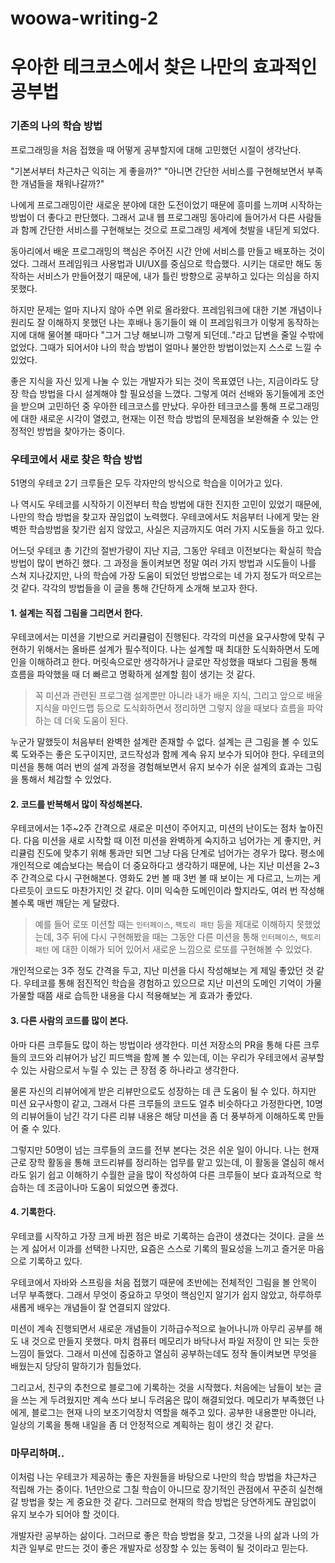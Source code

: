 # woowa-writing-2



# 우아한 테크코스에서 찾은 나만의 효과적인 공부법

### 기존의 나의 학습 방법

프로그래밍을 처음 접했을 때 어떻게 공부할지에 대해 고민했던 시절이 생각난다.

"기본서부터 차근차근 익히는 게 좋을까?" "아니면 간단한 서비스를 구현해보면서 부족한 개념들을 채워나갈까?" 

나에게 프로그래밍이란 새로운 분야에 대한 도전이었기 때문에 흥미를 느끼며 시작하는 방법이 더 좋다고 판단했다. 그래서 교내 웹 프로그래밍 동아리에 들어가서 다른 사람들과 함께 간단한 서비스를 구현해보는 것으로 프로그래밍 세계에 첫발을 내딛게 되었다.

동아리에서 배운 프로그래밍의 핵심은 주어진 시간 안에 서비스를 만들고 배포하는 것이었다. 그래서 프레임워크 사용법과 UI/UX를 중심으로 학습했다. 시키는 대로만 해도 동작하는 서비스가 만들어졌기 때문에, 내가 틀린 방향으로 공부하고 있다는 의심을 하지 못했다.

하지만 문제는 얼마 지나지 않아 수면 위로 올라왔다. 프레임워크에 대한 기본 개념이나 원리도 잘 이해하지 못했던 나는 후배나 동기들이 왜 이 프레임워크가 이렇게 동작하는지에 대해 물어볼 때마다 "그거 그냥 해보니까 그렇게 되던데.."라고 답변을 줄일 수밖에 없었다. 그때가 되어서야 나의 학습 방법이 얼마나 불안한 방법이었는지 스스로 느낄 수 있었다.

좋은 지식을 자신 있게 나눌 수 있는 개발자가 되는 것이 목표였던 나는, 지금이라도 당장 학습 방법을 다시 설계해야 할 필요성을 느꼈다. 그렇게 여러 선배와 동기들에게 조언을 받으며 고민하던 중 우아한 테크코스를 만났다. 우아한 테크코스를 통해 프로그래밍에 대한 새로운 시각이 열렸고, 현재는 이전 학습 방법의 문제점을 보완해줄 수 있는 안정적인 방법을 찾아가는 중이다.



###  우테코에서 새로 찾은 학습 방법

51명의 우테코 2기 크루들은 모두 각자만의 방식으로 학습을 이어가고 있다.

나 역시도 우테코를 시작하기 이전부터 학습 방법에 대한 진지한 고민이 있었기 때문에, 나만의 학습 방법을 찾고자 끊임없이 노력했다. 우테코에서도 처음부터 나에게 맞는 완벽한 학습방법을 찾기란 쉽지 않았고, 사실은 지금까지도 여러 가지 시도들을 하고 있다. 

어느덧 우테코 총 기간의 절반가량이 지난 지금, 그동안 우테코 이전보다는 확실히 학습 방법이 많이 변하긴 했다. 그 과정을 돌이켜보면 정말 여러 가지 방법과 시도들이 나를 스쳐 지나갔지만, 나의 학습에 가장 도움이 되었던 방법으로는 네 가지 정도가 떠오르는 것 같다. 각각의 방법들을 이 글을 통해 간단하게 소개해 보고자 한다.

#### 1. 설계는 직접 그림을 그리면서 한다.

우테코에서는 미션을 기반으로 커리큘럼이 진행된다. 각각의 미션을 요구사항에 맞춰 구현하기 위해서는 올바른 설계가 필수적이다. 나는 설계할 때 최대한 도식화하면서 도메인을 이해하려고 한다. 머릿속으로만 생각하거나 글로만 작성했을 때보다 그림을 통해 흐름을 파악했을 때 더 빠르고 명확하게 설계할 힘이 생기는 것 같다.

> 꼭 미션과 관련된 프로그램 설계뿐만 아니라 내가 배운 지식, 그리고 앞으로 배울 지식을 마인드맵 등으로 도식화하면서 정리하면 그렇지 않을 때보다 흐름을 파악하는 데 더욱 도움이 된다.

누군가 말했듯이 처음부터 완벽한 설계란 존재할 수 없다. 설계는 큰 그림을 볼 수 있도록 도와주는 좋은 도구이지만, 코드작성과 함께 계속 유지 보수가 되어야 한다. 우테코의 미션을 통해 여러 번의 설계 과정을 경험해보면서 유지 보수가 쉬운 설계의 효과는 그림을 통해서 체감할 수 있었다.

#### 2. 코드를 반복해서 많이 작성해본다.

우테코에서는 1주~2주 간격으로 새로운 미션이 주어지고, 미션의 난이도는 점차 높아진다. 다음 미션을 새로 시작할 때 이전 미션을 완벽하게 숙지하고 넘어가는 게 좋지만, 커리큘럼 진도에 맞추기 위해 통과만 되면 그냥 다음 단계로 넘어가는 경우가 많다. 평소에 개인적으로 예습보다는 복습이 더 중요하다고 생각하기 때문에, 나는 지난 미션을 2~3주 간격으로 다시 구현해본다. 영화도 2번 볼 때 3번 볼 때 보이는 게 다르고, 느끼는 게 다르듯이 코드도 마찬가지인 것 같다. 이미 익숙한 도메인이라 할지라도, 여러 번 작성해볼수록 매번 깨닫는 게 달랐다.

>  예를 들어 로또 미션할 때는 `인터페이스`, `팩토리 패턴` 등을 제대로 이해하지 못했었는데, 3주 뒤에 다시 구현해봤을 때는 그동안 다른 미션을 통해 `인터페이스`, `팩토리 패턴` 에 대한 이해가 되어 있어서 새로운 느낌으로 로또를 구현해볼 수 있었다.

개인적으로는 3주 정도 간격을 두고, 지난 미션을 다시 작성해보는 게 제일 좋았던 것 같다. 우테코를 통해 점진적인 학습을 경험하고 있으므로 지난 미션의 도메인 기억이 가물가물할 때쯤 새로 습득한 내용을 다시 적용해보는 게 효과가 좋았다.

#### 3. 다른 사람의 코드를 많이 본다.

아마 다른 크루들도 많이 하는 방법이라 생각한다. 미션 저장소의 PR을 통해 다른 크루들의 코드와 리뷰어가 남긴 피드백을 함께 볼 수 있는데, 이는 우리가 우테코에서 공부할 수 있는 사람으로서 누릴 수 있는 큰 장점 중 하나라고 생각한다.

물론 자신의 리뷰어에게 받은 리뷰만으로도 성장하는 데 큰 도움이 될 수 있다. 하지만 미션 요구사항이 같고, 그래서 다른 크루들의 코드도 얼추 비슷하다고 가정한다면, 10명의 리뷰어들이 남긴 각기 다른 리뷰 내용은 해당 미션을 좀 더 풍부하게 이해하도록 만들어 줄 수 있다.

그렇지만 50명이 넘는 크루들의 코드를 전부 본다는 것은 쉬운 일이 아니다. 나는 현재 근로 장학 활동을 통해 코드리뷰를 정리하는 업무를 맡고 있는데, 이 활동을 열심히 해서라도 읽기 쉽고 이해하기 수월한 글을 많이 작성하여 다른 크루들이 보다 효과적으로 학습하는 데 조금이나마 도움이 되었으면 좋겠다.

#### 4. 기록한다.

우테코를 시작하고 가장 크게 바뀐 점은 바로 기록하는 습관이 생겼다는 것이다. 글을 쓰는 게 싫어서 이과를 선택한 나지만, 요즘은 스스로 기록의 필요성을 느끼고 즐거운 마음으로 기록하고 있다.

우테코에서 자바와 스프링을 처음 접했기 때문에 초반에는 전체적인 그림을 볼 안목이 너무 부족했다. 그래서 무엇이 중요하고 무엇이 핵심인지 알기가 쉽지 않았고, 하루하루 새롭게 배우는 개념들이 잘 연결되지 않았다.

미션이 계속 진행되면서 새로운 개념들이 기하급수적으로 늘어나니까 아무리 공부를 해도 내 것으로 만들지 못했다. 마치 컴퓨터 메모리가 바닥나서 파일 저장이 안 되는 듯한 느낌이 들었다. 그래서 미션에 집중하고 열심히 공부하는데도 정작 돌이켜보면 무엇을 배웠는지 당당히 말하기가 힘들었다.

그리고서, 친구의 추천으로 블로그에 기록하는 것을 시작했다. 처음에는 남들이 보는 글을 쓰는 게 두려웠지만 계속 쓰다 보니 두려움은 많이 해결되었다. 메모리가 부족했던 나에게, 블로그는 현재 나의 보조기억장치 역할을 해주고 있다. 공부한 내용뿐만 아니라, 일상의 기록을 통해 내일을 좀 더 안정적으로 계획하는 힘이 생긴 것 같다. 

### 마무리하며..

이처럼 나는 우테코가 제공하는 좋은 자원들을 바탕으로 나만의 학습 방법을 차근차근 적립해 가는 중이다. 1년만으로 그칠 학습이 아니므로 장기적인 관점에서 꾸준히 실천해 갈 방법을 찾는 게 중요한 것 같다. 그러므로 현재의 학습 방법은 당연하게도 끊임없이 유지 보수가 되어야 할 것이다. 

개발자란 공부하는 삶이다. 그러므로 좋은 학습 방법을 찾고, 그것을 나의 삶과 나의 가치관 일부로 만드는 것이 좋은 개발자로 성장할 수 있는 동력이 될 것이라고 믿는다. 
